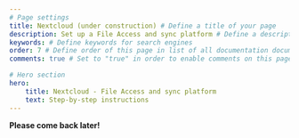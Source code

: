 ```yaml
---
# Page settings
title: Nextcloud (under construction) # Define a title of your page
description: Set up a File Access and sync platform # Define a description of your page
keywords: # Define keywords for search engines
order: 7 # Define order of this page in list of all documentation documents
comments: true # Set to "true" in order to enable comments on this page. Make sure you properly setup "disqus_forum_shortname" variable in "_config.yml"

# Hero section
hero:
    title: Nextcloud - File Access and sync platform
    text: Step-by-step instructions
---
```


<div class="callout html">
    <p><strong>Please come back later!</strong>